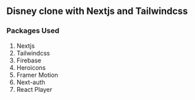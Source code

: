 ## Disney clone with Nextjs and Tailwindcss

### Packages Used

1. Nextjs
2. Tailwindcss
3. Firebase
4. Heroicons
5. Framer Motion
6. Next-auth
7. React Player

